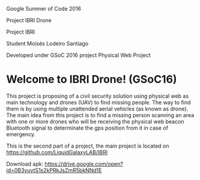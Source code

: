 Google Summer of Code 2016

Project IBRI Drone

Project IBRI

Student Moisés Lodeiro Santiago

Developed under GSoC 2016 project Physical Web Project


Welcome to IBRI Drone! (GSoC16)
===================

This project is proposing of a civil security solution using physical web as main technology and drones (UAV) to find missing people. The way to find them is by using multiple unattended aerial vehicles (as known as drone). The main idea from this project is to find a missing person scanning an area with one or more drones who will be receiving the physical web beacon Bluetooth signal to determinate the gps position from it in case of emergency.

This is the second part of a project, the main project is located on https://github.com/LiquidGalaxyLAB/IBRI

Download apk: https://drive.google.com/open?id=0B3yuytS1s2kPRkJsZmR5bkNNd1E
